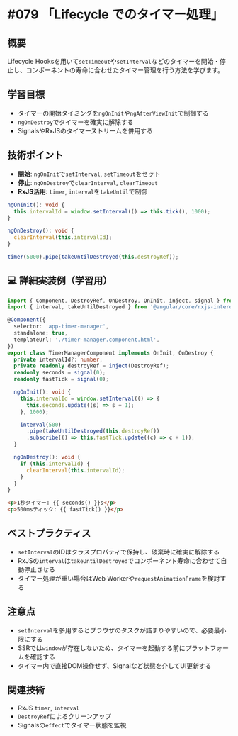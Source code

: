# #079 「Lifecycle でのタイマー処理」

## 概要
Lifecycle Hooksを用いて`setTimeout`や`setInterval`などのタイマーを開始・停止し、コンポーネントの寿命に合わせたタイマー管理を行う方法を学びます。

## 学習目標
- タイマーの開始タイミングを`ngOnInit`や`ngAfterViewInit`で制御する
- `ngOnDestroy`でタイマーを確実に解除する
- SignalsやRxJSのタイマーストリームを併用する

## 技術ポイント
- **開始**: `ngOnInit`で`setInterval`, `setTimeout`をセット
- **停止**: `ngOnDestroy`で`clearInterval`, `clearTimeout`
- **RxJS活用**: `timer`, `interval`を`takeUntil`で制御


```typescript
ngOnInit(): void {
  this.intervalId = window.setInterval(() => this.tick(), 1000);
}
```

```typescript
ngOnDestroy(): void {
  clearInterval(this.intervalId);
}
```

```typescript
timer(5000).pipe(takeUntilDestroyed(this.destroyRef));
```

## 💻 詳細実装例（学習用）
```typescript
import { Component, DestroyRef, OnDestroy, OnInit, inject, signal } from '@angular/core';
import { interval, takeUntilDestroyed } from '@angular/core/rxjs-interop';

@Component({
  selector: 'app-timer-manager',
  standalone: true,
  templateUrl: './timer-manager.component.html',
})
export class TimerManagerComponent implements OnInit, OnDestroy {
  private intervalId?: number;
  private readonly destroyRef = inject(DestroyRef);
  readonly seconds = signal(0);
  readonly fastTick = signal(0);

  ngOnInit(): void {
    this.intervalId = window.setInterval(() => {
      this.seconds.update((s) => s + 1);
    }, 1000);

    interval(500)
      .pipe(takeUntilDestroyed(this.destroyRef))
      .subscribe(() => this.fastTick.update((c) => c + 1));
  }

  ngOnDestroy(): void {
    if (this.intervalId) {
      clearInterval(this.intervalId);
    }
  }
}
```

```html
<p>1秒タイマー: {{ seconds() }}s</p>
<p>500msティック: {{ fastTick() }}</p>
```

## ベストプラクティス
- `setInterval`のIDはクラスプロパティで保持し、破棄時に確実に解除する
- RxJSの`interval`は`takeUntilDestroyed`でコンポーネント寿命に合わせて自動停止させる
- タイマー処理が重い場合はWeb Workerや`requestAnimationFrame`を検討する

## 注意点
- `setInterval`を多用するとブラウザのタスクが詰まりやすいので、必要最小限にする
- SSRでは`window`が存在しないため、タイマーを起動する前にプラットフォームを確認する
- タイマー内で直接DOM操作せず、Signalなど状態を介してUI更新する

## 関連技術
- RxJS `timer`, `interval`
- `DestroyRef`によるクリーンアップ
- Signalsの`effect`でタイマー状態を監視
